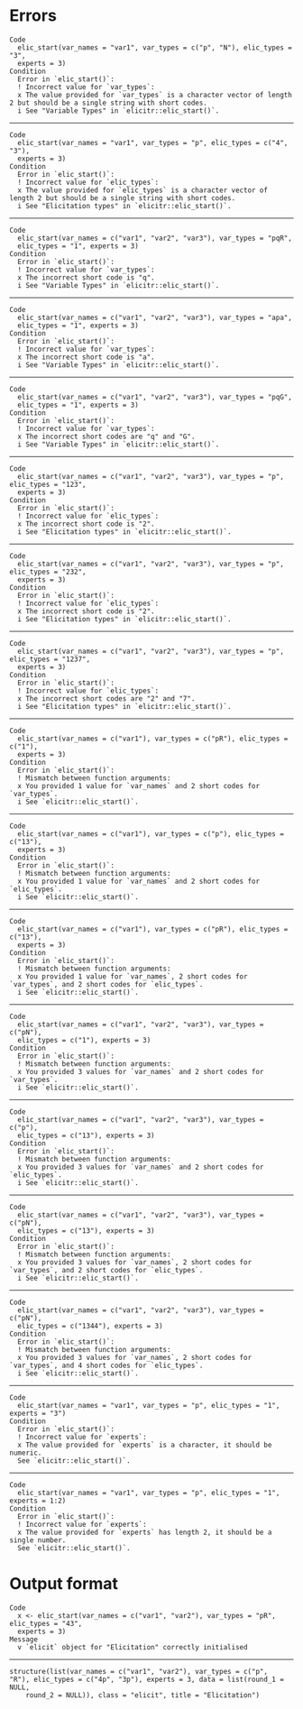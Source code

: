 # Errors

    Code
      elic_start(var_names = "var1", var_types = c("p", "N"), elic_types = "3",
      experts = 3)
    Condition
      Error in `elic_start()`:
      ! Incorrect value for `var_types`:
      x The value provided for `var_types` is a character vector of length 2 but should be a single string with short codes.
      i See "Variable Types" in `elicitr::elic_start()`.

---

    Code
      elic_start(var_names = "var1", var_types = "p", elic_types = c("4", "3"),
      experts = 3)
    Condition
      Error in `elic_start()`:
      ! Incorrect value for `elic_types`:
      x The value provided for `elic_types` is a character vector of length 2 but should be a single string with short codes.
      i See "Elicitation types" in `elicitr::elic_start()`.

---

    Code
      elic_start(var_names = c("var1", "var2", "var3"), var_types = "pqR",
      elic_types = "1", experts = 3)
    Condition
      Error in `elic_start()`:
      ! Incorrect value for `var_types`:
      x The incorrect short code is "q".
      i See "Variable Types" in `elicitr::elic_start()`.

---

    Code
      elic_start(var_names = c("var1", "var2", "var3"), var_types = "apa",
      elic_types = "1", experts = 3)
    Condition
      Error in `elic_start()`:
      ! Incorrect value for `var_types`:
      x The incorrect short code is "a".
      i See "Variable Types" in `elicitr::elic_start()`.

---

    Code
      elic_start(var_names = c("var1", "var2", "var3"), var_types = "pqG",
      elic_types = "1", experts = 3)
    Condition
      Error in `elic_start()`:
      ! Incorrect value for `var_types`:
      x The incorrect short codes are "q" and "G".
      i See "Variable Types" in `elicitr::elic_start()`.

---

    Code
      elic_start(var_names = c("var1", "var2", "var3"), var_types = "p", elic_types = "123",
      experts = 3)
    Condition
      Error in `elic_start()`:
      ! Incorrect value for `elic_types`:
      x The incorrect short code is "2".
      i See "Elicitation types" in `elicitr::elic_start()`.

---

    Code
      elic_start(var_names = c("var1", "var2", "var3"), var_types = "p", elic_types = "232",
      experts = 3)
    Condition
      Error in `elic_start()`:
      ! Incorrect value for `elic_types`:
      x The incorrect short code is "2".
      i See "Elicitation types" in `elicitr::elic_start()`.

---

    Code
      elic_start(var_names = c("var1", "var2", "var3"), var_types = "p", elic_types = "1237",
      experts = 3)
    Condition
      Error in `elic_start()`:
      ! Incorrect value for `elic_types`:
      x The incorrect short codes are "2" and "7".
      i See "Elicitation types" in `elicitr::elic_start()`.

---

    Code
      elic_start(var_names = c("var1"), var_types = c("pR"), elic_types = c("1"),
      experts = 3)
    Condition
      Error in `elic_start()`:
      ! Mismatch between function arguments:
      x You provided 1 value for `var_names` and 2 short codes for `var_types`.
      i See `elicitr::elic_start()`.

---

    Code
      elic_start(var_names = c("var1"), var_types = c("p"), elic_types = c("13"),
      experts = 3)
    Condition
      Error in `elic_start()`:
      ! Mismatch between function arguments:
      x You provided 1 value for `var_names` and 2 short codes for `elic_types`.
      i See `elicitr::elic_start()`.

---

    Code
      elic_start(var_names = c("var1"), var_types = c("pR"), elic_types = c("13"),
      experts = 3)
    Condition
      Error in `elic_start()`:
      ! Mismatch between function arguments:
      x You provided 1 value for `var_names`, 2 short codes for `var_types`, and 2 short codes for `elic_types`.
      i See `elicitr::elic_start()`.

---

    Code
      elic_start(var_names = c("var1", "var2", "var3"), var_types = c("pN"),
      elic_types = c("1"), experts = 3)
    Condition
      Error in `elic_start()`:
      ! Mismatch between function arguments:
      x You provided 3 values for `var_names` and 2 short codes for `var_types`.
      i See `elicitr::elic_start()`.

---

    Code
      elic_start(var_names = c("var1", "var2", "var3"), var_types = c("p"),
      elic_types = c("13"), experts = 3)
    Condition
      Error in `elic_start()`:
      ! Mismatch between function arguments:
      x You provided 3 values for `var_names` and 2 short codes for `elic_types`.
      i See `elicitr::elic_start()`.

---

    Code
      elic_start(var_names = c("var1", "var2", "var3"), var_types = c("pN"),
      elic_types = c("13"), experts = 3)
    Condition
      Error in `elic_start()`:
      ! Mismatch between function arguments:
      x You provided 3 values for `var_names`, 2 short codes for `var_types`, and 2 short codes for `elic_types`.
      i See `elicitr::elic_start()`.

---

    Code
      elic_start(var_names = c("var1", "var2", "var3"), var_types = c("pN"),
      elic_types = c("1344"), experts = 3)
    Condition
      Error in `elic_start()`:
      ! Mismatch between function arguments:
      x You provided 3 values for `var_names`, 2 short codes for `var_types`, and 4 short codes for `elic_types`.
      i See `elicitr::elic_start()`.

---

    Code
      elic_start(var_names = "var1", var_types = "p", elic_types = "1", experts = "3")
    Condition
      Error in `elic_start()`:
      ! Incorrect value for `experts`:
      x The value provided for `experts` is a character, it should be numeric.
      See `elicitr::elic_start()`.

---

    Code
      elic_start(var_names = "var1", var_types = "p", elic_types = "1", experts = 1:2)
    Condition
      Error in `elic_start()`:
      ! Incorrect value for `experts`:
      x The value provided for `experts` has length 2, it should be a single number.
      See `elicitr::elic_start()`.

# Output format

    Code
      x <- elic_start(var_names = c("var1", "var2"), var_types = "pR", elic_types = "43",
      experts = 3)
    Message
      v `elicit` object for "Elicitation" correctly initialised

---

    structure(list(var_names = c("var1", "var2"), var_types = c("p", 
    "R"), elic_types = c("4p", "3p"), experts = 3, data = list(round_1 = NULL, 
        round_2 = NULL)), class = "elicit", title = "Elicitation")


